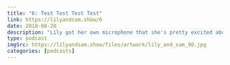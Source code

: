 ```yaml
---
title: "6: Test Test Test Test"
link: https://lilyandsam.show/6
date: 2018-08-28
description: "Lily got her own microphone that she's pretty excited about, so she spends a lot of time testing it out."
type: podcast
imgSrc: https://lilyandsam.show/files/artwork/lily_and_sam_90.jpg
categories: [podcasts]
---
```

